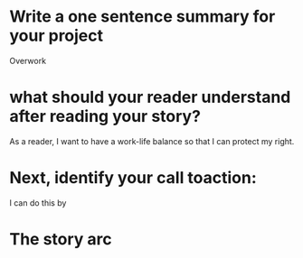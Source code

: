 # Write a one sentence summary for your project
Overwork

# what should your reader understand after reading your story?
As a reader, I want to have a work-life balance so that I can protect my right.

# Next, identify your call toaction:
I can do this by 

# The story arc

